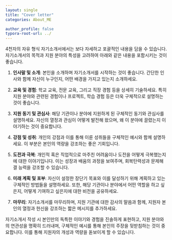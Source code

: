 ```yaml
---
layout: single
title: "Cover letter"
categories: About_ME

author_profile: false
typora-root-url: ../
---
```


4천자의 자유 형식 자기소개서에서는 보다 자세하고 포괄적인 내용을 담을 수 있습니다. 자기소개서의 목적과 지원 분야의 특성을 고려하여 아래와 같은 내용을 포함시키는 것이 좋습니다.

1. **인사말 및 소개**: 본인을 소개하며 자기소개서를 시작하는 것이 좋습니다. 간단한 인사와 함께 자신이 누구인지, 어떤 배경을 가지고 있는지 소개하세요.

2. **교육 및 경험**: 학교 교육, 전문 교육, 그리고 직장 경험 등을 상세히 기술하세요. 특히 지원 분야와 관련된 경험이나 프로젝트, 학습 경험 등은 더욱 구체적으로 설명하는 것이 좋습니다.

3. **지원 동기 및 관심사**: 해당 기관이나 분야에 지원하게 된 구체적인 동기와 관심사를 설명하세요. 자신의 열정과 관심이 어떻게 발전해 왔으며, 왜 이 분야에 끌렸는지 이야기하는 것이 중요합니다.

4. **강점 및 성취**: 개인의 강점과 이를 통해 이룬 성취들을 구체적인 예시와 함께 설명하세요. 이 부분은 본인의 역량을 강조하는 좋은 기회입니다.

5. **도전과 극복**: 개인적 혹은 직업적으로 마주친 어려움이나 도전을 어떻게 극복했는지에 대한 이야기입니다. 이는 성장과 배움의 과정을 보여주며, 회복탄력성과 문제해결 능력을 강조할 수 있습니다.

6. **미래 계획 및 포부**: 자신이 설정한 장단기 목표와 이를 달성하기 위해 계획하고 있는 구체적인 방법들을 설명하세요. 또한, 해당 기관이나 분야에서 어떤 역할을 하고 싶은지, 어떻게 기여하고 싶은지에 대한 비전을 공유하세요.

7. **마무리**: 자기소개서를 마무리하며, 지원 기관에 대한 감사의 말씀과 함께, 지원자 본인의 열정과 헌신을 강조하는 짧은 메시지를 추가하세요.

자기소개서 작성 시 본인만의 독특한 이야기와 경험을 진솔하게 표현하고, 지원 분야와의 연관성을 명확히 드러내며, 구체적인 예시를 통해 본인의 주장을 뒷받침하는 것이 중요합니다. 이를 통해 지원자의 개성과 역량을 돋보이게 할 수 있습니다. 

